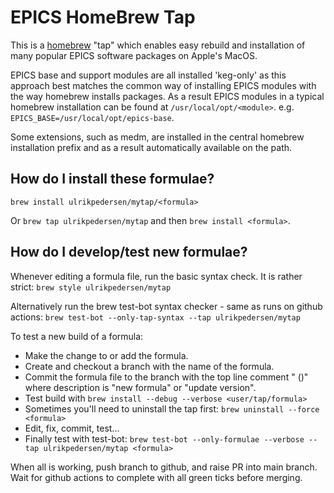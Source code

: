 # EPICS HomeBrew Tap

This is a [homebrew](https://brew.sh/) "tap" which enables easy rebuild and installation of many popular EPICS software packages on Apple's MacOS.

EPICS base and support modules are all installed 'keg-only' as this approach best matches the common way of installing EPICS modules with the way homebrew installs packages. As a result EPICS modules in a typical homebrew installation can be found at `/usr/local/opt/<module>`. e.g. `EPICS_BASE=/usr/local/opt/epics-base`.

Some extensions, such as medm, are installed in the central homebrew installation prefix and as a result automatically available on the path.

## How do I install these formulae?
`brew install ulrikpedersen/mytap/<formula>`

Or `brew tap ulrikpedersen/mytap` and then `brew install <formula>`.

## How do I develop/test new formulae?

Whenever editing a formula file, run the basic syntax check. It is rather strict:
`brew style ulrikpedersen/mytap`

Alternatively run the brew test-bot syntax checker - same as runs on github actions:
`brew test-bot --only-tap-syntax --tap ulrikpedersen/mytap`

To test a new build of a formula:
 * Make the change to or add the formula.
 * Create and checkout a branch with the name of the formula.
 * Commit the formula file to the branch with the top line comment "<formula> <version> (<description>)" where description is "new formula" or "update version".
 * Test build with `brew install --debug --verbose <user/tap/formula>`
  * Sometimes you'll need to uninstall the tap first: `brew uninstall --force <formula>`
 * Edit, fix, commit, test...
 * Finally test with test-bot: `brew test-bot --only-formulae --verbose --tap ulrikpedersen/mytap <formula>`

When all is working, push branch to github, and raise PR into main branch. Wait for github actions to complete with all green ticks before merging.